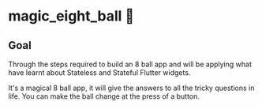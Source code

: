 # magic_eight_ball 🎱

## Goal

Through the steps required to build an 8 ball app and will be applying what have learnt about Stateless and Stateful Flutter widgets.

It's a magical 8 ball app, it will give the answers to all the tricky questions in life. You can make the ball change at the press of a button. 

